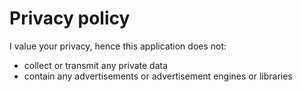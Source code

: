 # Privacy policy

I value your privacy, hence this application does not:

* collect or transmit any private data
* contain any advertisements or advertisement engines or libraries
